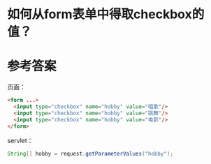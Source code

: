 # 如何从form表单中得取checkbox的值？

# 参考答案

页面：
```html
<form ...>
  <input type="checkbox" name="hobby" value="唱歌"/>
  <input type="checkbox" name="hobby" value="跳舞"/>
  <input type="checkbox" name="hobby" value="电影"/>
</form>
```

servlet：
```java
String[] hobby = request.getParameterValues("hobby");
```